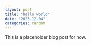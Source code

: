 ```yaml
---
layout: post
title: "hello world"
date: "2023-12-04"
categories: random
---
```

This is a placeholder blog post for now.  


